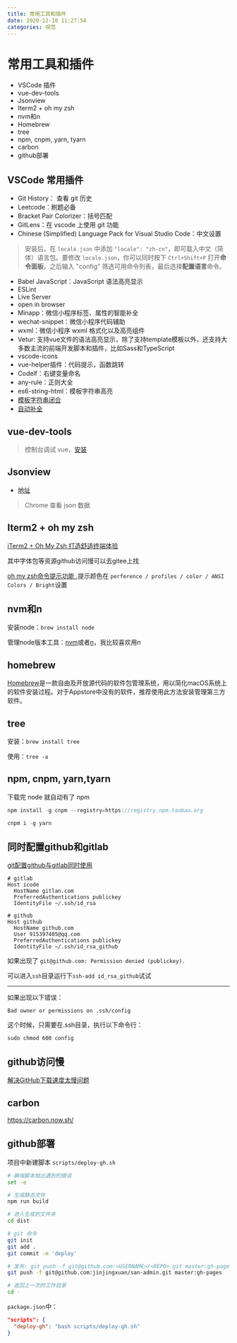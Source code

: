 ```yaml
---
title: 常用工具和插件
date: 2020-12-18 11:27:54
categories: 规范
---
```

# 常用工具和插件
* VSCode 插件
* vue-dev-tools
* Jsonview
* Iterm2 + oh my zsh
* nvm和n
* Homebrew
* tree
* npm, cnpm, yarn, tyarn
* carbon
* github部署

## VSCode 常用插件

* Git History： 查看 git 历史
* Leetcode：刷题必备
* Bracket Pair Colorizer：括号匹配
* GitLens：在 vscode 上使用 git 功能
* Chinese (Simplified) Language Pack for Visual Studio Code：中文设置

> 安装后，在 `locale.json` 中添加 `"locale": "zh-cn"`，即可载入中文（简体）语言包。要修改 `locale.json`，你可以同时按下 `Ctrl+Shift+P` 打开**命令面板**，之后输入 "config" 筛选可用命令列表，最后选择**配置语言**命令。

* Babel JavaScript：JavaScript 语法高亮显示
* ESLint
* Live Server
* open in browser
* Minapp：微信小程序标签、属性的智能补全
* wechat-snippet：微信小程序代码辅助
* wxml：微信小程序 wxml 格式化以及高亮组件
* Vetur: 支持vue文件的语法高亮显示，除了支持template模板以外，还支持大多数主流的前端开发脚本和插件，比如Sass和TypeScript
* vscode-icons
* vue-helper插件：代码提示，函数跳转
* Codelf：右键变量命名
* any-rule：正则大全
* es6-string-html：模板字符串高亮
* [模板字符串闭合](https://blog.csdn.net/qq_36634628/article/details/107650540)
* [自动补全](https://blog.csdn.net/qq_35393869/article/details/101280343)

## vue-dev-tools

> 控制台调试 vue，[安装](https://juejin.cn/post/6994289281141309476)

## Jsonview

* [地址](https://github.com/gildas-lormeau/JSONView-for-Chrome)

> Chrome 查看 json 数据

## Iterm2 + oh my zsh

[iTerm2 + Oh My Zsh 打造舒适终端体验](https://segmentfault.com/a/1190000014992947)

其中字体包等资源github访问慢可以去gitee上找

[oh my zsh命令提示功能 ](https://blog.csdn.net/sunyv1/article/details/108049209),提示颜色在 `perference / profiles / color / ANSI Colors / Bright`设置

## nvm和n

安装node：`brew install node`

管理node版本工具：[nvm](https://juejin.cn/post/6844904056024989710)或者[n](https://www.jianshu.com/p/c641dcc47b48)，我比较喜欢用n

## homebrew

[Homebrew](https://zhuanlan.zhihu.com/p/90508170)是一款自由及开放源代码的软件包管理系统，用以简化macOS系统上的软件安装过程。对于Appstore中没有的软件，推荐使用此方法安装管理第三方软件。

## tree

安装：`brew install tree`

使用：`tree -a`

## npm, cnpm, yarn,tyarn

下载完 node 就自动有了 npm

```js
npm install -g cnpm --registry=https://registry.npm.taobao.org
```

```js
cnpm i -g yarn
```

## 同时配置github和gitlab

[git配置github与gitlab同时使用](https://blog.csdn.net/qq_36625806/article/details/111589620)

```
# gitlab
Host icode
  HostName gitlan.com
  PreferredAuthentications publickey
  IdentityFile ~/.ssh/id_rsa

# github
Host github
  HostName github.com
  User 915397405@qq.com
  PreferredAuthentications publickey
  IdentityFile ~/.ssh/id_rsa_github
```

如果出现了 `git@github.com: Permission denied (publickey).`

可以进入`ssh`目录运行下`ssh-add id_rsa_github`试试

****

如果出现以下错误：

```Linux
Bad owner or permissions on .ssh/config
```

这个时候，只需要在.ssh目录，执行以下命令行：

```Linux
sudo chmod 600 config
```

## github访问慢

[解决GitHub下载速度太慢问题](https://www.jianshu.com/p/238f8242e1a6)

## carbon

https://carbon.now.sh/

## github部署

项目中新建脚本 `scripts/deploy-gh.sh`

```sh
# 确保脚本抛出遇到的错误
set -e

# 生成静态文件
npm run build

# 进入生成的文件夹
cd dist

# git 命令
git init
git add .
git commit -m 'deploy'

# 发布: git push -f git@github.com:<USERNAME>/<REPO>.git master:gh-pages
git push -f git@github.com:jinjingxuan/san-admin.git master:gh-pages

# 返回上一次的工作目录
cd -
```

`package.json`中：

```json
"scripts": {
  "deploy-gh": "bash scripts/deploy-gh.sh"
}
```

